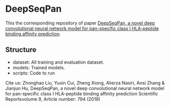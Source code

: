 # DeepSeqPan

This the corresponding repository of paper [DeepSeqPan, a novel deep convolutional neural network model for pan-specific class I HLA-peptide binding affinity prediction](https://www.nature.com/articles/s41598-018-37214-1).

## Structure

- dataset: All training and evaluation dataset.
- models: Trained models.
- scripts: Code to run

Cite us: Zhonghao Liu, Yuxin Cui, Zheng Xiong, Alierza Nasiri, Ansi Zhang & Jianjun Hu, DeepSeqPan, a novel deep convolutional neural network model for pan-specific class I HLA-peptide binding affinity prediction
Scientific Reportsvolume 9, Article number: 794 (2019)
